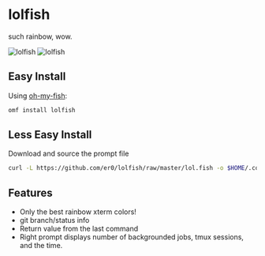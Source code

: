 # lolfish

such rainbow, wow.

![lolfish][screenshot1]
![lolfish][screenshot2]

## Easy Install

Using [oh-my-fish](https://github.com/oh-my-fish/oh-my-fish):

```Bash
omf install lolfish
```
## Less Easy Install

Download and source the prompt file

```Bash
curl -L https://github.com/er0/lolfish/raw/master/lol.fish -o $HOME/.config/fish/functions/lol.fish 
```

## Features

  * Only the best rainbow xterm colors!
  * git branch/status info
  * Return value from the last command
  * Right prompt displays number of backgrounded jobs, tmux sessions, and the time.

[screenshot1]: http://i.imgur.com/InJELf3.png
[screenshot2]: http://i.imgur.com/v6aI9AB.png

